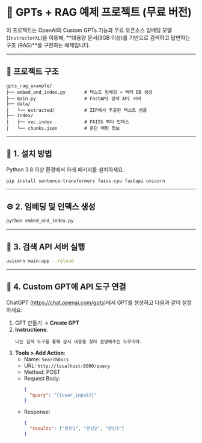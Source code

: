 
# 🧠 GPTs + RAG 예제 프로젝트 (무료 버전)

이 프로젝트는 OpenAI의 Custom GPTs 기능과 무료 오픈소스 임베딩 모델 (`InstructorXL`)을 이용해,
**대용량 문서(3GB 이상)를 기반으로 검색하고 답변하는 구조 (RAG)**를 구현하는 예제입니다.

---

## 📁 프로젝트 구조

```
gpts_rag_example/
├── embed_and_index.py       # 텍스트 임베딩 + 벡터 DB 생성
├── main.py                  # FastAPI 검색 API 서버
├── data/
│   └── extracted/           # ZIP에서 추출된 텍스트 샘플
├── index/
│   ├── vec.index            # FAISS 벡터 인덱스
│   └── chunks.json          # 문단 매핑 정보
```

---

## 🧰 1. 설치 방법

Python 3.8 이상 환경에서 아래 패키지를 설치하세요.

```bash
pip install sentence-transformers faiss-cpu fastapi uvicorn
```

---

## ⚙️ 2. 임베딩 및 인덱스 생성

```bash
python embed_and_index.py
```

---

## 🚀 3. 검색 API 서버 실행

```bash
uvicorn main:app --reload
```

---

## 🤖 4. Custom GPT에 API 도구 연결

ChatGPT (https://chat.openai.com/gpts)에서 GPT를 생성하고 다음과 같이 설정하세요:

1. GPT 만들기 → **Create GPT**
2. **Instructions**:
   ```
   너는 검색 도구를 통해 문서 내용을 찾아 설명해주는 도우미야.
   ```
3. **Tools > Add Action**:
   - Name: `SearchDocs`
   - URL: `http://localhost:8000/query`
   - Method: POST
   - Request Body:
     ```json
     {
       "query": "{{user_input}}"
     }
     ```
   - Response:
     ```json
     {
       "results": ["문단1", "문단2", "문단3"]
     }
     ```
